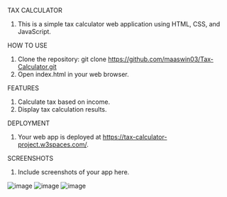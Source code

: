 TAX CALCULATOR
1. This is a simple tax calculator web application using HTML, CSS, and JavaScript.


HOW TO USE
1. Clone the repository: git clone https://github.com/maaswin03/Tax-Calculator.git
2. Open index.html in your web browser.

   
FEATURES
1. Calculate tax based on income.
2. Display tax calculation results.


DEPLOYMENT
1. Your web app is deployed at https://tax-calculator-project.w3spaces.com/.


SCREENSHOTS
1. Include screenshots of your app here.

![image](https://github.com/maaswin03/Tax-Calculator/assets/123287737/c2f240b4-609b-4426-839a-56f1c31cdac4)
![image](https://github.com/maaswin03/Tax-Calculator/assets/123287737/23627f3e-06ed-45a7-9d4f-6914b6f112dc)
![image](https://github.com/maaswin03/Tax-Calculator/assets/123287737/906ba54a-81b9-4728-bc58-fc7e246d5de1)


